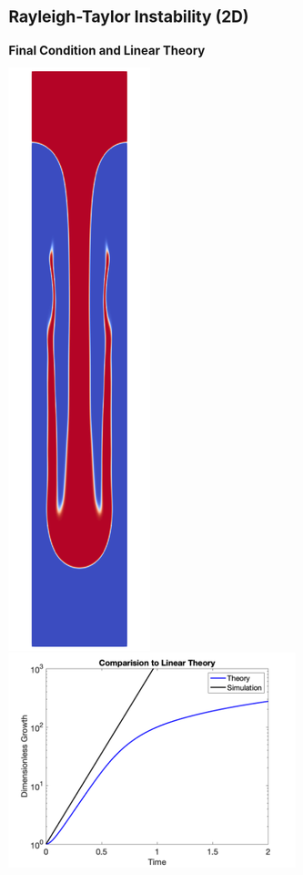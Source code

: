# Rayleigh-Taylor Instability (2D)

## Final Condition and Linear Theory
<img src='final_condition.png' height='MAX_HEIGHT'/>
<img src='linear_theory.png' height='MAX_HEIGHT'/>
